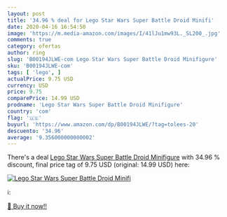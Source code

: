 ```yaml
---
layout: post
title: '34.96 % deal for Lego Star Wars Super Battle Droid Minifi'
date: 2020-04-16 16:54:50
image: 'https://m.media-amazon.com/images/I/41lJu1mw93L._SL200_.jpg'
comments: true
category: ofertas
author: ring
slug: 'B00194JLWE-com Lego Star Wars Super Battle Droid Minifigure'
sku: 'B00194JLWE-com'
tags: [ 'lego', ]
actualPrice: 9.75 USD
currency: USD
price: 9.75
comparePrice: 14.99 USD
prodname: 'Lego Star Wars Super Battle Droid Minifigure'
country: 'com'
flag: '🇺🇸'
buyurl: 'https://www.amazon.com/dp/B00194JLWE/?tag=tolees-20'
descuento: '34.96'
average: '9.356000000000002'
---
```


There's a deal [Lego Star Wars Super Battle Droid Minifigure](https://www.amazon.com/dp/B00194JLWE/?tag=tolees-20)  with  34.96 % discount, final price tag of  9.75 USD (original: 14.99 USD) here:

[![Lego Star Wars Super Battle Droid Minifi](https://m.media-amazon.com/images/I/41lJu1mw93L._SL200_.jpg)](https://www.amazon.com/dp/B00194JLWE/?tag=tolees-20)

ℹ️:


[🛒 Buy it now!!](https://www.amazon.com/dp/B00194JLWE/?tag=tolees-20)
